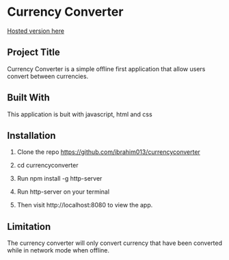 # Currency Converter
[Hosted version here](https://ibrahim013.github.io/currencyconverter/)

## Project Title
Currency Converter is a simple offline first application that allow users convert between currencies.

## Built With
This application is buit with javascript, html and css

## Installation
1. Clone the repo https://github.com/ibrahim013/currencyconverter

2. cd currencyconverter 

3. Run npm install -g http-server

4. Run http-server on your terminal

5. Then visit http://localhost:8080 to view the app.

## Limitation
The currency converter will only convert currency that have been converted while in network mode when offline.
